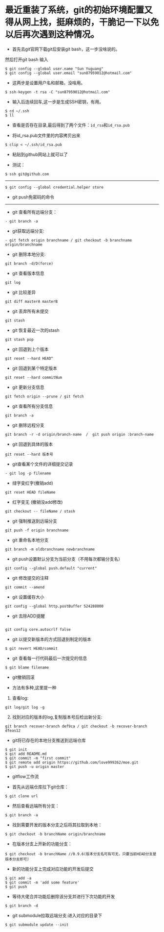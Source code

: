 # 最近重装了系统，git的初始环境配置又得从网上找，挺麻烦的，干脆记一下以免以后再次遇到这种情况。

- 首先去git官网下载git后安装git bash，这一步没啥说的。

然后打开git bash 输入

```
$ git config --global user.name "Sun Yuguang"
$ git config --global user.email "sun87959012@hotmail.com"
```

- 这两步是设置用户名和邮箱，没啥用。

```
$ ssh-keygen -t rsa -C "sun87959012@hotmail.com"
```

- 输入后连续回车,这一步是生成SSH密钥，有用。

```
$ cd ~/.ssh
$ ll
```

- 查看是否存在目录,最后得到了两个文件：`id_rsa`和`id_rsa.pub`

- 将id_rsa.pub文件里的内容拷贝出来

```
$ clip < ~/.ssh/id_rsa.pub
```

- 粘贴到github网站上就可以了

- 测试：

```
$ ssh git@github.com
```
--------------------------------
```
$ git config --global credential.helper store
```

- git push免密码的命令

-----

- git 查看所有远端分支：
```
- git branch -a
```
- git获取远端分支:

```
- git fetch origin branchname / git checkout -b branchname origin/branchname
```

- git 删除本地分支:
```
git branch -d/D(force)
```
- git 查看版本信息
```
git log
```
- git 比较差异
```
git diff masterA masterB
```
- git 丢弃所有未提交
```
git stash
```
- git 恢复最近一次的stash

```
git stash pop
```

- git 回退到上个版本
```
git reset --hard HEAD^ 
```
- git 回退到某个特定版本
```
git reset --hard commitNum
```
- git 更新分支信息
```
git fetch origin --prune / git fetch
```
- git 查看所有分支信息
```
git branch -a
```
- git 删除远程分支
```
git branch -r -d origin/branch-name  /  git push origin :branch-name
```
- git 回退到具体的版本
```
git reset --hard 版本号
```
- git查看某个文件的详细提交记录 
```
- git log -p filename
```

- 绿字变红字(撤销add)
```
git reset HEAD fileName
```
- 红字变无 (撤销没add修改)
```
git checkout -- fileName / stash
```
- git 强制推送到远端分支
```
git push -f origin branchname
```
- git 重命名本地分支
```
git branch -m oldbranchname newbranchname
```
- git push设置默认分支为当前分支（不用每次都输分支名）
```
git config --global push.default "current"
```
- git 修改提交的注释
```
git commit --amend
```

- git 设置缓存大小
```
git config --global http.postBuffer 524288000
```

-  git 去除ADD提醒
```

git config core.autocrlf false

```
- git 以提交新版本的方式回退到制定的版本
```
$ git revert HEAD/commit
```

- git 查看每一行代码最后一次提交的信息

```
$ git blame filename
```

- git撤销回滚

- 方法有多种,这里提一种
1. 查看log:

```
git log/git log -g
```

2. 找到对应的版本的log,复制版本号后检出新分支:

```
git branch recover-branch def9ca / git checkout -b recover-branch dfeas12
```

- git将已存在的本地分支推送到远端仓库

```
$ git init
$ git add README.md
$ git commit -m "first commit"
$ git remote add origin https://github.com/love999262/moe.git
$ git push -u origin master
```

- gitflow工作流

- 首先从远端仓库拉下git仓库：

```
$ git clone url
```

- 然后查看远端所有分支：

```
$ git branch -a
```

- 找到需要开发的版本分支之后将其拉取到本地：

```
$ git checkout -b branchName origin/branchname
```

- 在版本分支上开新的功能分支：

```
$ git checkout -b branchName //0.9.6(版本分支名可有可无，只要当前HEAD分支是版本分支即可)
```

- 新的功能分支上完成对应功能的开发后提交

```
$ git add -a
$ git commit -m 'add some feature'
$ git push
```

- 等待大佬合并功能后删除该分支并进行下次功能的开发

```
$ git branch -d
```

- git submodule拉取远端分支:进入对应的目录下

```
$ git submodule update --init
```
